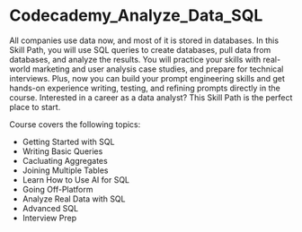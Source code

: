 # Codecademy_Analyze_Data_SQL

All companies use data now, and most of it is stored in databases. In this Skill Path, you will use SQL queries to create databases, pull data from databases, and analyze the results. You will practice your skills with real-world marketing and user analysis case studies, and prepare for technical interviews. Plus, now you can build your prompt engineering skills and get hands-on experience writing, testing, and refining prompts directly in the course. Interested in a career as a data analyst? This Skill Path is the perfect place to start.

Course covers the following topics:

  * Getting Started with SQL
  * Writing Basic Queries
  * Cacluating Aggregates
  * Joining Multiple Tables
  * Learn How to Use AI for SQL
  * Going Off-Platform
  * Analyze Real Data with SQL
  * Advanced SQL
  * Interview Prep
